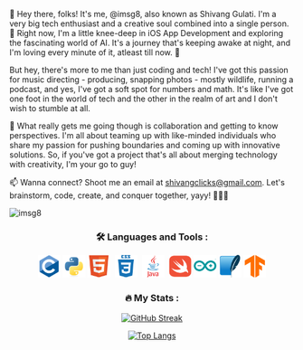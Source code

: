 👋 Hey there, folks! It's me, @imsg8, also known as Shivang Gulati. I'm a very big tech enthusiast and a creative soul combined into a single person. 🚀 Right now, I'm a little knee-deep in iOS App Development and exploring the fascinating world of AI. It's a journey that's keeping awake at night, and I'm loving every minute of it, atleast till now. 👀

But hey, there's more to me than just coding and tech! I've got this passion for music directing - producing, snapping photos - mostly wildlife, running a podcast, and yes, I've got a soft spot for numbers and math. It's like I've got one foot in the world of tech and the other in the realm of art and I don't wish to stumble at all.

💞️ What really gets me going though is collaboration and getting to know perspectives. I'm all about teaming up with like-minded individuals who share my passion for pushing boundaries and coming up with innovative solutions. So, if you've got a project that's all about merging technology with creativity, I'm your go to guy!

📫 Wanna connect? Shoot me an email at shivangclicks@gmail.com. Let's brainstorm, code, create, and conquer together, yayy! 🚀🎶✨

<!---
imsg8/imsg8 is a ✨ special ✨ repository because its `README.md` (this file) appears on your GitHub profile.
You can click the Preview link to take a look at your changes.
--->
<center>

<p align="left"> <img src="https://komarev.com/ghpvc/?username=imsg8&label=Profile%20views&color=0e75b6&style=flat" alt="imsg8" /> </p>

### :hammer_and_wrench: Languages and Tools :
<div>
  <img src="https://github.com/devicons/devicon/blob/master/icons/c/c-original.svg" title="C" alt="C" width="40" height="40"/>
  <img src="https://github.com/devicons/devicon/blob/master/icons/python/python-original.svg" title="Python" alt="Python" width="40" height="40"/>
  <img src="https://github.com/devicons/devicon/blob/master/icons/html5/html5-original.svg" title="HTML5" alt="HTML" width="40" height="40"/>&nbsp;
  <img src="https://github.com/devicons/devicon/blob/master/icons/css3/css3-plain-wordmark.svg" title="CSS3" alt="CSS" width="40" height="40"/>&nbsp;
  <img src="https://github.com/devicons/devicon/blob/master/icons/java/java-original-wordmark.svg" title="Java" alt="Java" width="40" height="40"/>&nbsp;
  <img src="https://github.com/devicons/devicon/blob/master/icons/swift/swift-original.svg" title="Swift" alt="Swift" width="40" height="40"/>
  <img src="https://github.com/devicons/devicon/blob/master/icons/arduino/arduino-original.svg" title="Arduino" alt="Arduino" width="40" height="40"/>
  <img src="https://github.com/devicons/devicon/blob/master/icons/sqlite/sqlite-original.svg" title="SQL" alt="SQL" width="40" height="40"/>
  <img src="https://github.com/devicons/devicon/blob/master/icons/tensorflow/tensorflow-original.svg" title="Tensorflow" alt="Tensorflow" width="40" height="40"/>
</div>

### :fire: My Stats :
[![GitHub Streak](http://github-readme-streak-stats.herokuapp.com?user=imsg8&theme=dracula&date_format=j%20M%5B%20Y%5D&mode=weekly)](https://git.io/streak-stats)

[![Top Langs](https://github-readme-stats.vercel.app/api/top-langs/?username=imsg8&layout=compact&theme=vision-friendly-dark&card_width=500)](https://github.com/anuraghazra/github-readme-stats)

</center>
